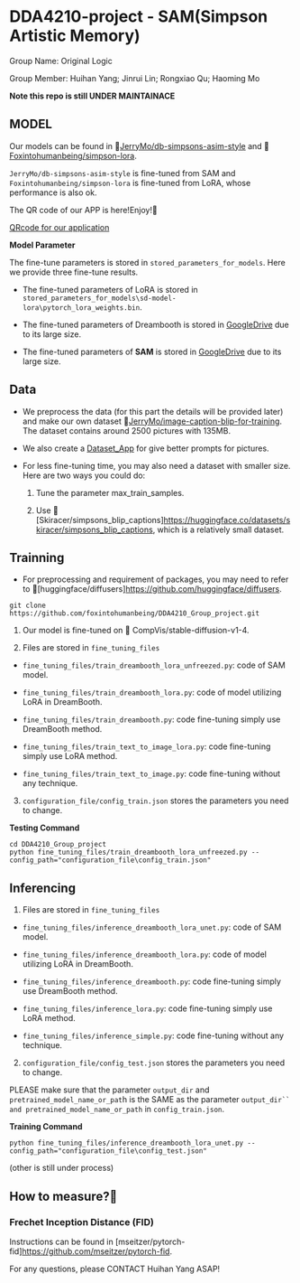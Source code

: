 # DDA4210-project - SAM(Simpson Artistic Memory)

Group Name: Original Logic

Group Member: Huihan Yang; Jinrui Lin; Rongxiao Qu; Haoming Mo

**Note this repo is still UNDER MAINTAINACE**

## MODEL 

Our models can be found in 🤗[JerryMo/db-simpsons-asim-style](https://huggingface.co/JerryMo/db-simpsons-asim-style) and 🤗[Foxintohumanbeing/simpson-lora](https://huggingface.co/Foxintohumanbeing/simpson-lora). 

`JerryMo/db-simpsons-asim-style` is fine-tuned from SAM and `Foxintohumanbeing/simpson-lora` is fine-tuned from LoRA, whose performance is also ok.

The QR code of our APP is here!Enjoy!👋

[QRcode for our application](APP_QR.png)

**Model Parameter**

The fine-tune parameters is stored in `stored_parameters_for_models`. Here we provide three fine-tune results. 

* The fine-tuned parameters of LoRA is stored in `stored_parameters_for_models\sd-model-lora\pytorch_lora_weights.bin`.

* The fine-tuned parameters of Dreambooth is stored in [GoogleDrive](https://drive.google.com/file/d/1aoCCOsFvzrG27AZ46_kfyx04GGZQkwHF/view?usp=share_link) due to its large size.

* The fine-tuned parameters of **SAM** is stored in [GoogleDrive](https://drive.google.com/file/d/1K4E6b0yqoj95H7Veax8UPorBC1xjaoed/view?usp=share_link) due to its large size.


## Data 

* We preprocess the data (for this part the details will be provided later) and make our own dataset 🤗[JerryMo/image-caption-blip-for-training](https://huggingface.co/datasets/JerryMo/image-caption-blip-for-training). The dataset contains around 2500 pictures with 135MB.

* We also create a [Dataset_App](https://github.com/RickLin616/sd-annotation-app) for give better prompts for pictures. 

* For less fine-tuning time, you may also need a dataset with smaller size. Here are two ways you could do:
    
    1. Tune the parameter max_train_samples.

    2. Use 🤗[Skiracer/simpsons_blip_captions]https://huggingface.co/datasets/skiracer/simpsons_blip_captions, which is a relatively small dataset.


## Trainning 

* For preprocessing and requirement of packages, you may need to refer to 🤗[huggingface/diffusers]https://github.com/huggingface/diffusers. 

```
git clone https://github.com/foxintohumanbeing/DDA4210_Group_project.git
```

1. Our model is fine-tuned on 🤗 CompVis/stable-diffusion-v1-4.

2. Files are stored in `fine_tuning_files`

*  `fine_tuning_files/train_dreambooth_lora_unfreezed.py`: code of SAM model.

* `fine_tuning_files/train_dreambooth_lora.py`: code of model utilizing LoRA in DreamBooth.

*  `fine_tuning_files/train_dreambooth.py`: code fine-tuning simply use DreamBooth method.

*  `fine_tuning_files/train_text_to_image_lora.py`: code fine-tuning simply use LoRA method.

*  `fine_tuning_files/train_text_to_image.py`: code fine-tuning without any technique.

3. `configuration_file/config_train.json` stores the parameters you need to change. 


**Testing Command**
```
cd DDA4210_Group_project
python fine_tuning_files/train_dreambooth_lora_unfreezed.py --config_path="configuration_file\config_train.json"
```

## Inferencing

1. Files are stored in `fine_tuning_files`

*  `fine_tuning_files/inference_dreambooth_lora_unet.py`: code of SAM model.

*  `fine_tuning_files/inference_dreambooth_lora.py`: code of model utilizing LoRA in DreamBooth.

*  `fine_tuning_files/inference_dreambooth.py`: code fine-tuning simply use DreamBooth method.

*  `fine_tuning_files/inference_lora.py`: code fine-tuning simply use LoRA method.

*  `fine_tuning_files/inference_simple.py`: code fine-tuning without any technique.

2. `configuration_file/config_test.json` stores the parameters you need to change. 

PLEASE make sure that the parameter `output_dir` and `pretrained_model_name_or_pat`h is the SAME as the parameter `output_dir`` and pretrained_model_name_or_path` in `config_train.json`. 

**Training Command**
```
python fine_tuning_files/inference_dreambooth_lora_unet.py --config_path="configuration_file\config_test.json"
```

(other is still under process)

## How to measure?🤔

### Frechet Inception Distance (FID)

Instructions can be found in [mseitzer/pytorch-fid]https://github.com/mseitzer/pytorch-fid.


For any questions, please CONTACT Huihan Yang ASAP!
